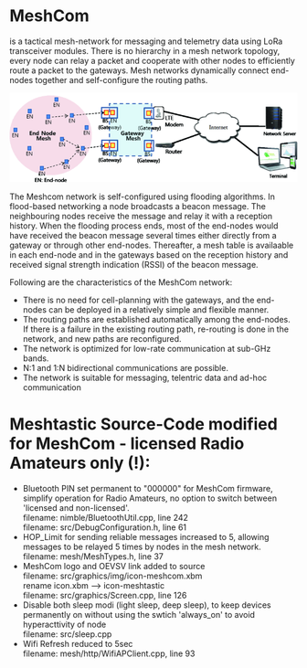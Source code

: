 # MeshCom 
is a tactical mesh-network for messaging and telemetry data using LoRa transceiver modules. There is no hierarchy in a mesh network topology, every node can relay a packet and cooperate with other nodes to efficiently route a packet to the gateways. Mesh networks dynamically connect end-nodes together and self-configure the routing paths.

<p align="center"><img src="images/meshcom_1.gif" alt="Meshcom Network"></p>

The Meshcom network is self-configured using flooding algorithms. In flood-based networking a node broadcasts a beacon message. The neighbouring nodes receive the message and relay it with a reception history. When the flooding process ends, most of the end-nodes would have received the beacon message several times either directly from a gateway or through other end-nodes. Thereafter, a mesh table is availaable in each end-node and in the gateways based on the reception history and received signal strength indication (RSSI) of the beacon message.

Following are the characteristics of the MeshCom network:
<ul>
<li>There is no need for cell-planning with the gateways, and the end-nodes can be deployed in a relatively simple and flexible manner.</li>

<li>The routing paths are established automatically among the end-nodes. If there is a failure in the existing routing path, re-routing is done in the network, and new paths are reconfigured.</li>

  <li>The network is optimized for low-rate communication at sub-GHz bands.</li>

  <li>N:1 and 1:N bidirectional communications are possible.</li>

  <li>The network is suitable for messaging, telentric data and ad-hoc communication</li>
</ul>

# Meshtastic Source-Code modified for MeshCom - licensed Radio Amateurs only (!):
* Bluetooth PIN set permanent to "000000" for MeshCom firmware, simplify operation for Radio Amateurs, no option to switch between 'licensed and non-licensed'.\
filename: nimble/BluetoothUtil.cpp, line 242\
    filename: src/DebugConfiguration.h, line 61
* HOP_Limit for sending reliable messages increased to 5, allowing messages to be relayed 5 times by nodes in the mesh network.\
filename: mesh/MeshTypes.h, line 37
* MeshCom logo and OEVSV link added to source\
filename: src/graphics/img/icon-meshcom.xbm\
rename icon.xbm --> icon-meshtastic\
filename: src/graphics/Screen.cpp, line 126
* Disable both sleep modi (light sleep, deep sleep), to keep devices permanently on without using the swtich 'always_on' to avoid hyperacttivity of node\
filename: src/sleep.cpp
* Wifi Refresh reduced to 5sec\
filename: mesh/http/WifiAPClient.cpp, line 93


